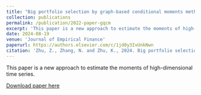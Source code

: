 ```yaml
---
title: "Big portfolio selection by graph-based conditional moments method"
collection: publications
permalink: /publication/2022-paper-gqcm
excerpt: 'This paper is a new approach to estimate the moments of high-dimensional time series.'
date: 2024-08-19
venue: 'Journal of Empirical Finance'
paperurl: https://authors.elsevier.com/c/1jd0y3IvUnkNwn
citation: 'Zhu, Z., Zhang, N. and Zhu, K., 2024. Big portfolio selection by graph-based conditional moments method. Journal of Empirical Finance'  
---
```

This paper is a new approach to estimate the moments of high-dimensional time series.

[Download paper here](http://ningningzhang-nina.github.io/files/GRACE.pdf)
